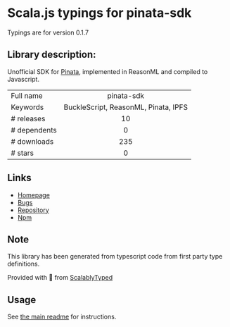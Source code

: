 
# Scala.js typings for pinata-sdk

Typings are for version 0.1.7

## Library description:
Unofficial SDK for [Pinata](https://pinata.cloud), implemented in ReasonML and compiled to Javascript.

|                    |                 |
| ------------------ | :-------------: |
| Full name          | pinata-sdk |
| Keywords           | BuckleScript, ReasonML, Pinata, IPFS |
| # releases         | 10 |
| # dependents       | 0 |
| # downloads        | 235 |
| # stars            | 0 |

## Links
- [Homepage](https://github.com/maht0rz/pinata-sdk#readme)
- [Bugs](https://github.com/maht0rz/pinata-sdk/issues)
- [Repository](https://github.com/maht0rz/pinata-sdk)
- [Npm](https://www.npmjs.com/package/pinata-sdk)
    


## Note
This library has been generated from typescript code from first party type definitions.

Provided with :purple_heart: from [ScalablyTyped](https://github.com/oyvindberg/ScalablyTyped)

## Usage
See [the main readme](../../readme.md) for instructions.


